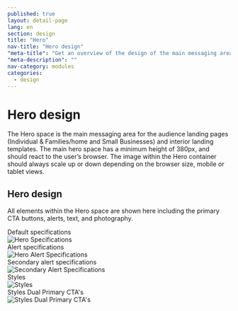```yaml
---
published: true
layout: detail-page
lang: en
section: design
title: "Hero"
nav-title: "Hero design"
"meta-title": "Get an overview of the design of the main messaging areas used on HealthCare.gov landing pages"
"meta-description": ""
nav-category: modules
categories:
  - design
---
```


# Hero design

<div class="intro">
The Hero space is the main messaging area for the audience landing pages (Individual &amp; Families/home and Small Businesses) and interior landing templates. The main hero space has a minimum height of 380px, and should react to the user’s browser. The image within the Hero container should always scale up or down depending on the browser size, mobile or tablet views.
</div>

<div class="hr"></div>

## Hero design

All elements within the Hero space are shown here including the primary CTA buttons, alerts, text, and photography.

<div class="caption">Default specifications</div>
<img class="full" src="{{site.baseurl}}/images/design/modules/hero/1_Hero1.png" alt="Hero Specifications"/>

<div class="caption">Alert specifications</div>
<img class="full" src="{{site.baseurl}}/images/design/modules/hero/2_HeroAlert.png" alt="Hero Alert Specifications"/>

<div class="caption">Secondary alert specifications</div>
<img class="full" src="{{site.baseurl}}/images/design/modules/hero/3_SecondaryAlert.png" alt="Secondary Alert Specifications"/>

<div class="caption">Styles</div>
<img class="full" src="{{site.baseurl}}/images/design/modules/hero/4_Styles.png" alt="Styles"/>

<div class="caption">Styles Dual Primary CTA's</div>
<img class="full" src="{{site.baseurl}}/images/design/modules/hero/5_DualCTAs.png" alt="Styles Dual Primary CTA's"/>
